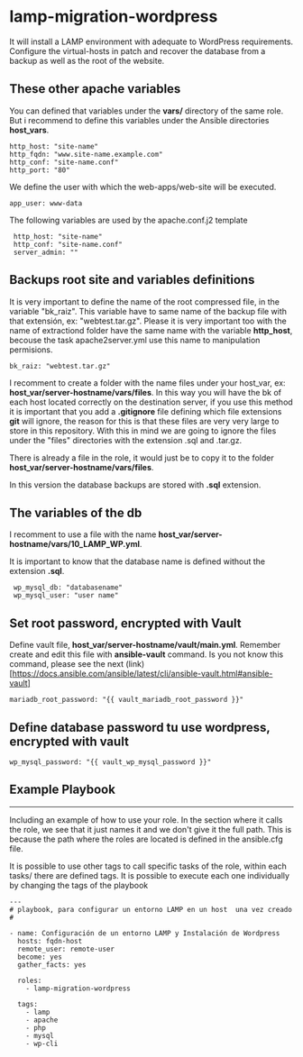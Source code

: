 # lamp-migration-wordpress

It will install a LAMP environment with adequate to WordPress requirements. Configure the virtual-hosts in patch and recover the database from a backup as well as the root of the website.

## These other apache variables

You can defined that variables under the **vars/** directory of the same role. But i recommend to define this variables under the Ansible directories **host_vars**.

```
http_host: "site-name"
http_fqdn: "www.site-name.example.com"
http_conf: "site-name.conf"
http_port: "80"
```

We define the user with which the web-apps/web-site will be executed.

```
app_user: www-data
```

The following variables are used by the apache.conf.j2 template

```
 http_host: "site-name"
 http_conf: "site-name.conf"
 server_admin: ""
```

## Backups root site and variables definitions 

It is very important to define the name of the root compressed file, in the variable "bk_raiz". This variable have to same name of the backup file with that extensión, ex: "webtest.tar.gz". Please it is very important too with the name of extractiond folder have the same name with the variable **http_host**, becouse the task apache2server.yml use this name to manipulation permisions. 

```
bk_raiz: "webtest.tar.gz"
```

I recomment to create a folder with the name files under your host_var, ex: **host_var/server-hostname/vars/files**. In this way you will have the bk of each host located correctly on the destination server, if you use this method it is important that you add a **.gitignore** file defining which file extensions **git** will ignore, the reason for this is that these files are very very large to store in this repository. With this in mind we are going to ignore the files under the "files" directories with the extension .sql and .tar.gz.

There is already a file in the role, it would just be to copy it to the folder **host_var/server-hostname/vars/files**.

In this version the database backups are stored with **.sql** 
extension. 

## The variables of the db

I recomment to use a file with the name **host_var/server-hostname/vars/10_LAMP_WP.yml**.

It is important to know that the database name is defined without the extension **.sql**.

```
 wp_mysql_db: "databasename"
 wp_mysql_user: "user name"
```

## Set root password, encrypted with Vault

Define vault file, **host_var/server-hostname/vault/main.yml**. Remember create and edit this file with **ansible-vault** command. Is you not know this command, please see the next (link)[https://docs.ansible.com/ansible/latest/cli/ansible-vault.html#ansible-vault]

```
mariadb_root_password: "{{ vault_mariadb_root_password }}"
```

## Define database password tu use wordpress, encrypted with vault

```
wp_mysql_password: "{{ vault_wp_mysql_password }}"
``` 


## Example Playbook
----------------

Including an example of how to use your role. In the section where it calls the role, we see that it just names it and we don't give it the full path. This is because the path where the roles are located is defined in the ansible.cfg file.

It is possible to use other tags to call specific tasks of the role, within each tasks/ there are defined tags. It is possible to execute each one individually by changing the tags of the playbook


```
---
# playbook, para configurar un entorno LAMP en un host  una vez creado
#

- name: Configuración de un entorno LAMP y Instalación de Wordpress
  hosts: fqdn-host
  remote_user: remote-user
  become: yes
  gather_facts: yes

  roles:
    - lamp-migration-wordpress  

  tags:
    - lamp
    - apache
    - php
    - mysql
    - wp-cli

```
